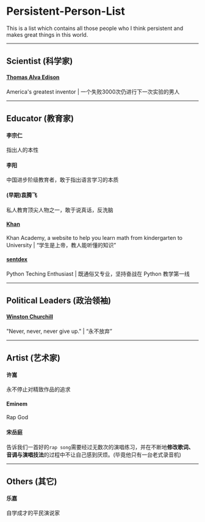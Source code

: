 # Persistent-Person-List
This is a list which contains all those people who I think persistent and makes great things in this world.

___

## Scientist (科学家)

#### [Thomas Alva Edison](https://en.wikipedia.org/wiki/Thomas_Edison)
America's greatest inventor | 一个失败3000次仍进行下一次实验的男人

___

## Educator (教育家)

#### 李宗仁
指出人的本性


#### 李阳
中国进步阶级教育者，敢于指出语言学习的本质


#### (早期)袁腾飞
私人教育顶尖人物之一，敢于说真话，反洗脑


#### [Khan](https://www.khanacademy.org)
Khan Academy, a website to help you learn math from kindergarten to University | “学生是上帝，教人能听懂的知识”


#### [sentdex](https://pythonprogramming.net)
Python Teching Enthusiast | 既通俗又专业，坚持奋战在 Python 教学第一线

___

## Political Leaders (政治领袖)

#### [Winston Churchill](https://en.wikipedia.org/wiki/Winston_Churchill)
"Never, never, never give up." | “永不放弃”
___

## Artist (艺术家)

#### 许嵩
永不停止对精致作品的追求


#### Eminem
Rap God


#### 宋岳庭
告诉我们一首好的`rap song`需要经过无数次的演唱练习，并在不断地**修改歌词、音调与演唱技法**的过程中不让自己感到厌烦。(毕竟他只有一台老式录音机)

___

## Others (其它)

#### 乐嘉
自学成才的平民演说家
